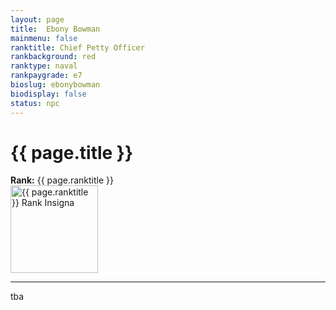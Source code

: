 ```yaml
---
layout: page
title:  Ebony Bowman
mainmenu: false
ranktitle: Chief Petty Officer
rankbackground: red
ranktype: naval
rankpaygrade: e7
bioslug: ebonybowman
biodisplay: false
status: npc
---
```

# {{ page.title }}
**Rank:** {{ page.ranktitle }}  
<img src="//img.sigma-division.com/ranks/{{ page.rankimg }}" width="140" class="img-fluid" alt="{{ page.ranktitle }} Rank Insigna">  

---
tba